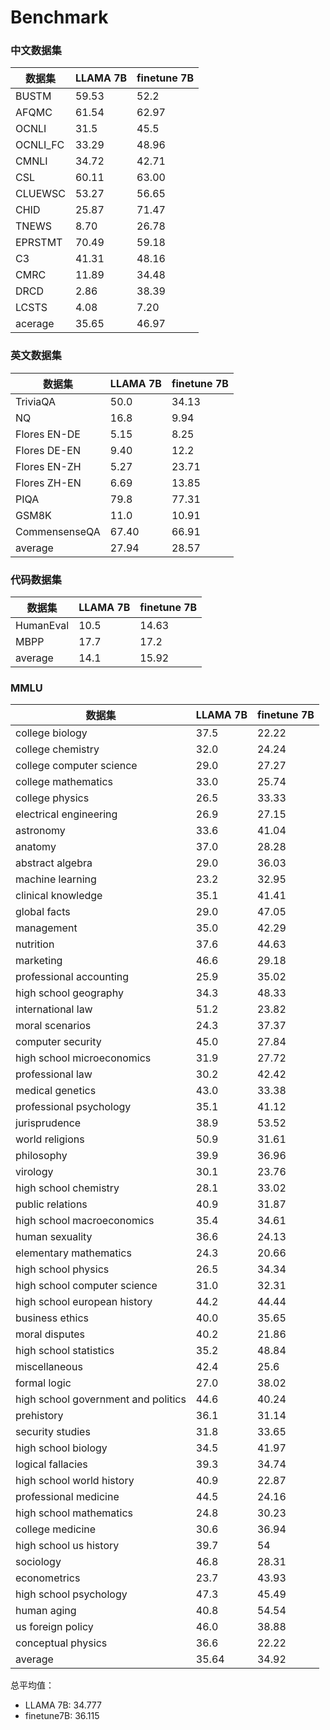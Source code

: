 # Benchmark



### 中文数据集

| 数据集   | LLAMA 7B | finetune 7B |
| -------- | -------- | ----------- |
| BUSTM    | 59.53    | 52.2        |
| AFQMC    | 61.54    | 62.97       |
| OCNLI    | 31.5     | 45.5        |
| OCNLI_FC | 33.29    | 48.96       |
| CMNLI    | 34.72    | 42.71       |
| CSL      | 60.11    | 63.00       |
| CLUEWSC  | 53.27    | 56.65       |
| CHID     | 25.87    | 71.47       |
| TNEWS    | 8.70     | 26.78       |
| EPRSTMT  | 70.49    | 59.18       |
| C3       | 41.31    | 48.16       |
| CMRC     | 11.89    | 34.48       |
| DRCD     | 2.86     | 38.39       |
| LCSTS    | 4.08     | 7.20        |
| acerage  | 35.65    | 46.97       |



### 英文数据集

| 数据集        | LLAMA 7B | finetune 7B |
| ------------- | -------- | ----------- |
| TriviaQA      | 50.0     | 34.13       |
| NQ            | 16.8     | 9.94        |
| Flores EN-DE  | 5.15     | 8.25        |
| Flores DE-EN  | 9.40     | 12.2        |
| Flores EN-ZH  | 5.27     | 23.71       |
| Flores ZH-EN  | 6.69     | 13.85       |
| PIQA          | 79.8     | 77.31       |
| GSM8K         | 11.0     | 10.91       |
| CommensenseQA | 67.40    | 66.91       |
| average       | 27.94    | 28.57       |



### 代码数据集

| 数据集    | LLAMA 7B | finetune 7B |
| --------- | -------- | ----------- |
| HumanEval | 10.5     | 14.63       |
| MBPP      | 17.7     | 17.2        |
| average   | 14.1     | 15.92       |



### MMLU

| 数据集                              | LLAMA 7B | finetune 7B |
| ----------------------------------- | -------- | ----------- |
| college biology                     | 37.5     | 22.22       |
| college chemistry                   | 32.0     | 24.24       |
| college computer science            | 29.0     | 27.27       |
| college mathematics                 | 33.0     | 25.74       |
| college physics                     | 26.5     | 33.33       |
| electrical engineering              | 26.9     | 27.15       |
| astronomy                           | 33.6     | 41.04       |
| anatomy                             | 37.0     | 28.28       |
| abstract algebra                    | 29.0     | 36.03       |
| machine learning                    | 23.2     | 32.95       |
| clinical knowledge                  | 35.1     | 41.41       |
| global facts                        | 29.0     | 47.05       |
| management                          | 35.0     | 42.29       |
| nutrition                           | 37.6     | 44.63       |
| marketing                           | 46.6     | 29.18       |
| professional accounting             | 25.9     | 35.02       |
| high school geography               | 34.3     | 48.33       |
| international law                   | 51.2     | 23.82       |
| moral scenarios                     | 24.3     | 37.37       |
| computer security                   | 45.0     | 27.84       |
| high school microeconomics          | 31.9     | 27.72       |
| professional law                    | 30.2     | 42.42       |
| medical genetics                    | 43.0     | 33.38       |
| professional psychology             | 35.1     | 41.12       |
| jurisprudence                       | 38.9     | 53.52       |
| world religions                     | 50.9     | 31.61       |
| philosophy                          | 39.9     | 36.96       |
| virology                            | 30.1     | 23.76       |
| high school chemistry               | 28.1     | 33.02       |
| public relations                    | 40.9     | 31.87       |
| high school macroeconomics          | 35.4     | 34.61       |
| human sexuality                     | 36.6     | 24.13       |
| elementary mathematics              | 24.3     | 20.66       |
| high school physics                 | 26.5     | 34.34       |
| high school computer science        | 31.0     | 32.31       |
| high school european history        | 44.2     | 44.44       |
| business ethics                     | 40.0     | 35.65       |
| moral disputes                      | 40.2     | 21.86       |
| high school statistics              | 35.2     | 48.84       |
| miscellaneous                       | 42.4     | 25.6        |
| formal logic                        | 27.0     | 38.02       |
| high school government and politics | 44.6     | 40.24       |
| prehistory                          | 36.1     | 31.14       |
| security studies                    | 31.8     | 33.65       |
| high school biology                 | 34.5     | 41.97       |
| logical fallacies                   | 39.3     | 34.74       |
| high school world history           | 40.9     | 22.87       |
| professional medicine               | 44.5     | 24.16       |
| high school mathematics             | 24.8     | 30.23       |
| college medicine                    | 30.6     | 36.94       |
| high school us history              | 39.7     | 54          |
| sociology                           | 46.8     | 28.31       |
| econometrics                        | 23.7     | 43.93       |
| high school psychology              | 47.3     | 45.49       |
| human aging                         | 40.8     | 54.54       |
| us foreign policy                   | 46.0     | 38.88       |
| conceptual physics                  | 36.6     | 22.22       |
| average                             | 35.64    | 34.92       |

总平均值：

- LLAMA 7B: 34.777
- finetune7B: 36.115